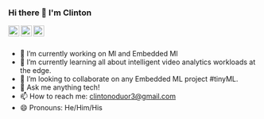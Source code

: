 ### Hi there 👋 I'm Clinton

<a href="https://twitter.com/oduor_c">
  <img align="left" alt="Clinton's Twitter" width="22px" src="https://cdn.jsdelivr.net/npm/simple-icons@v3/icons/twitter.svg" />
</a>
<a href="https://linkedin.com/in/clintonoduor">
  <img align="left" alt="Clinton's Linkdein" width="22px" src="https://cdn.jsdelivr.net/npm/simple-icons@v3/icons/linkedin.svg" />
</a>
<a href="https://github.com/clintonoduor">
  <img align="left" alt="Clinton's Github" width="22px" src="https://cdn.jsdelivr.net/npm/simple-icons@v3/icons/github.svg" />
</a>
<br/>
<br/>

- 🔭 I’m currently working on Ml and Embedded Ml
- 🌱 I’m currently learning all about intelligent video analytics workloads at the edge.
- 👯 I’m looking to collaborate on any Embedded ML project #tinyML.
- 💬 Ask me anything tech!
- 📫 How to reach me: clintonoduor3@gmail.com
- 😄 Pronouns: He/Him/His





